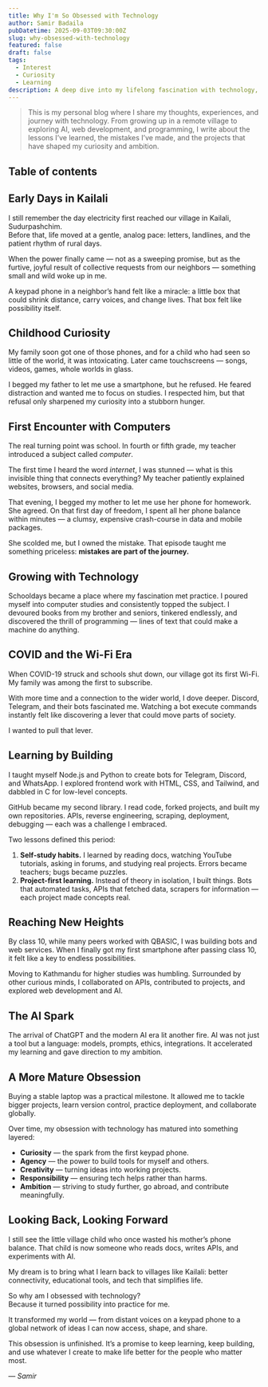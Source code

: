 ```yaml
---
title: Why I'm So Obsessed with Technology
author: Samir Badaila
pubDatetime: 2025-09-03T09:30:00Z
slug: why-obsessed-with-technology
featured: false
draft: false
tags:
  - Interest
  - Curiosity
  - Learning
description: A deep dive into my lifelong fascination with technology, from humble beginnings in a remote Nepali village to embracing AI and web development in the bustling streets of Kathmandu. It's a story of curiosity, mistakes, and relentless pursuit.
---
```

> This is my personal blog where I share my thoughts, experiences, and journey with technology. From growing up in a remote village to exploring AI, web development, and programming, I write about the lessons I’ve learned, the mistakes I’ve made, and the projects that have shaped my curiosity and ambition.

## Table of contents

## Early Days in Kailali  
I still remember the day electricity first reached our village in Kailali, Sudurpashchim.  
Before that, life moved at a gentle, analog pace: letters, landlines, and the patient rhythm of rural days.  

When the power finally came — not as a sweeping promise, but as the furtive, joyful result of collective requests from our neighbors — something small and wild woke up in me.  

A keypad phone in a neighbor’s hand felt like a miracle: a little box that could shrink distance, carry voices, and change lives. That box felt like possibility itself.  

## Childhood Curiosity  
My family soon got one of those phones, and for a child who had seen so little of the world, it was intoxicating. Later came touchscreens — songs, videos, games, whole worlds in glass.  

I begged my father to let me use a smartphone, but he refused. He feared distraction and wanted me to focus on studies. I respected him, but that refusal only sharpened my curiosity into a stubborn hunger.  

## First Encounter with Computers  
The real turning point was school. In fourth or fifth grade, my teacher introduced a subject called *computer*.  

The first time I heard the word *internet*, I was stunned — what is this invisible thing that connects everything? My teacher patiently explained websites, browsers, and social media.  

That evening, I begged my mother to let me use her phone for homework. She agreed. On that first day of freedom, I spent all her phone balance within minutes — a clumsy, expensive crash-course in data and mobile packages.  

She scolded me, but I owned the mistake. That episode taught me something priceless: **mistakes are part of the journey.**

## Growing with Technology  
Schooldays became a place where my fascination met practice. I poured myself into computer studies and consistently topped the subject. I devoured books from my brother and seniors, tinkered endlessly, and discovered the thrill of programming — lines of text that could make a machine do anything.  

## COVID and the Wi-Fi Era  
When COVID-19 struck and schools shut down, our village got its first Wi-Fi. My family was among the first to subscribe.  

With more time and a connection to the wider world, I dove deeper. Discord, Telegram, and their bots fascinated me. Watching a bot execute commands instantly felt like discovering a lever that could move parts of society.  

I wanted to pull that lever.  

## Learning by Building  
I taught myself Node.js and Python to create bots for Telegram, Discord, and WhatsApp. I explored frontend work with HTML, CSS, and Tailwind, and dabbled in C for low-level concepts.  

GitHub became my second library. I read code, forked projects, and built my own repositories. APIs, reverse engineering, scraping, deployment, debugging — each was a challenge I embraced.  

Two lessons defined this period:  

1. **Self-study habits.** I learned by reading docs, watching YouTube tutorials, asking in forums, and studying real projects. Errors became teachers; bugs became puzzles.  
2. **Project-first learning.** Instead of theory in isolation, I built things. Bots that automated tasks, APIs that fetched data, scrapers for information — each project made concepts real.  

## Reaching New Heights  
By class 10, while many peers worked with QBASIC, I was building bots and web services. When I finally got my first smartphone after passing class 10, it felt like a key to endless possibilities.  

Moving to Kathmandu for higher studies was humbling. Surrounded by other curious minds, I collaborated on APIs, contributed to projects, and explored web development and AI.  

## The AI Spark  
The arrival of ChatGPT and the modern AI era lit another fire. AI was not just a tool but a language: models, prompts, ethics, integrations. It accelerated my learning and gave direction to my ambition.  

## A More Mature Obsession  
Buying a stable laptop was a practical milestone. It allowed me to tackle bigger projects, learn version control, practice deployment, and collaborate globally.  

Over time, my obsession with technology has matured into something layered:  

- **Curiosity** — the spark from the first keypad phone.  
- **Agency** — the power to build tools for myself and others.  
- **Creativity** — turning ideas into working projects.  
- **Responsibility** — ensuring tech helps rather than harms.  
- **Ambition** — striving to study further, go abroad, and contribute meaningfully.  

## Looking Back, Looking Forward  
I still see the little village child who once wasted his mother’s phone balance. That child is now someone who reads docs, writes APIs, and experiments with AI.  

My dream is to bring what I learn back to villages like Kailali: better connectivity, educational tools, and tech that simplifies life.  

So why am I obsessed with technology?  
Because it turned possibility into practice for me.  

It transformed my world — from distant voices on a keypad phone to a global network of ideas I can now access, shape, and share.  

This obsession is unfinished. It’s a promise to keep learning, keep building, and use whatever I create to make life better for the people who matter most.  

— *Samir*  
